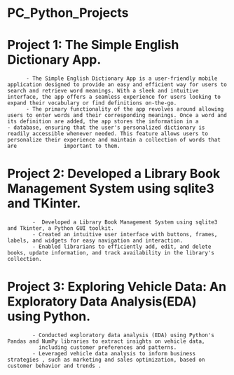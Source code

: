 # PC_Python_Projects
# Project 1: The Simple English Dictionary App. 
          - The Simple English Dictionary App is a user-friendly mobile application designed to provide an easy and efficient way for users to search and retrieve word meanings. With a sleek and intuitive                       interface, the app offers a seamless experience for users looking to expand their vocabulary or find definitions on-the-go.
          - The primary functionality of the app revolves around allowing users to enter words and their corresponding meanings. Once a word and its definition are added, the app stores the information in a                   - database, ensuring that the user's personalized dictionary is readily accessible whenever needed. This feature allows users to personalize their experience and maintain a collection of words that are               important to them.
          
# Project 2:  Developed a Library Book Management System using sqlite3 and TKinter. 
            -  Developed a Library Book Management System using sqlite3 and Tkinter, a Python GUI toolkit.
            - Created an intuitive user interface with buttons, frames, labels, and widgets for easy navigation and interaction.
            - Enabled librarians to efficiently add, edit, and delete books, update information, and track availability in the library's collection.
            
# Project 3: Exploring Vehicle Data: An Exploratory Data Analysis(EDA) using Python.
            - Conducted exploratory data analysis (EDA) using Python's Pandas and NumPy libraries to extract insights on vehicle data,
              including customer preferences and patterns.
            - Leveraged vehicle data analysis to inform business strategies , such as marketing and sales optimization, based on customer behavior and trends .
